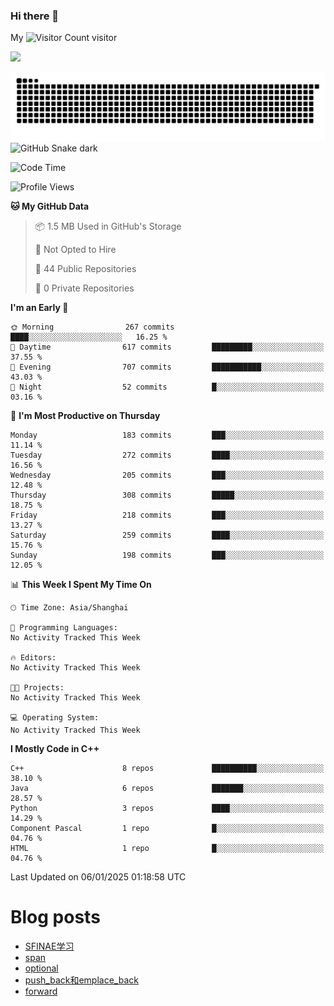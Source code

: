 ### Hi there 👋

My ![Visitor Count](https://profile-counter.glitch.me/bugcat9/count.svg) visitor
<!--
**bugcat9/bugcat9** is a ✨ _special_ ✨ repository because its `README.md` (this file) appears on your GitHub profile.

Here are some ideas to get you started:

- 🔭 I’m currently working on ...
- 🌱 I’m currently learning ...
- 👯 I’m looking to collaborate on ...
- 🤔 I’m looking for help with ...
- 💬 Ask me about ...
- 📫 How to reach me: ...
- 😄 Pronouns: ...
- ⚡ Fun fact: ...
-->
![](https://github-readme-stats.vercel.app/api?username=bugcat9)

![GitHub Snake Light](https://raw.githubusercontent.com/bugcat9/bugcat9/output/github-contribution-grid-snake.svg#gh-light-mode-only)
![GitHub Snake dark](github-snake-dark.svg#gh-dark-mode-only)


<!--START_SECTION:waka-->
![Code Time](http://img.shields.io/badge/Code%20Time-940%20hrs%2025%20mins-blue)

![Profile Views](http://img.shields.io/badge/Profile%20Views-0-blue)

**🐱 My GitHub Data** 

> 📦 1.5 MB Used in GitHub's Storage 
 > 
> 🚫 Not Opted to Hire
 > 
> 📜 44 Public Repositories 
 > 
> 🔑 0 Private Repositories 
 > 
**I'm an Early 🐤** 

```text
🌞 Morning                267 commits         ████░░░░░░░░░░░░░░░░░░░░░   16.25 % 
🌆 Daytime                617 commits         █████████░░░░░░░░░░░░░░░░   37.55 % 
🌃 Evening                707 commits         ███████████░░░░░░░░░░░░░░   43.03 % 
🌙 Night                  52 commits          █░░░░░░░░░░░░░░░░░░░░░░░░   03.16 % 
```
📅 **I'm Most Productive on Thursday** 

```text
Monday                   183 commits         ███░░░░░░░░░░░░░░░░░░░░░░   11.14 % 
Tuesday                  272 commits         ████░░░░░░░░░░░░░░░░░░░░░   16.56 % 
Wednesday                205 commits         ███░░░░░░░░░░░░░░░░░░░░░░   12.48 % 
Thursday                 308 commits         █████░░░░░░░░░░░░░░░░░░░░   18.75 % 
Friday                   218 commits         ███░░░░░░░░░░░░░░░░░░░░░░   13.27 % 
Saturday                 259 commits         ████░░░░░░░░░░░░░░░░░░░░░   15.76 % 
Sunday                   198 commits         ███░░░░░░░░░░░░░░░░░░░░░░   12.05 % 
```


📊 **This Week I Spent My Time On** 

```text
🕑︎ Time Zone: Asia/Shanghai

💬 Programming Languages: 
No Activity Tracked This Week

🔥 Editors: 
No Activity Tracked This Week

🐱‍💻 Projects: 
No Activity Tracked This Week

💻 Operating System: 
No Activity Tracked This Week
```

**I Mostly Code in C++** 

```text
C++                      8 repos             ██████████░░░░░░░░░░░░░░░   38.10 % 
Java                     6 repos             ███████░░░░░░░░░░░░░░░░░░   28.57 % 
Python                   3 repos             ████░░░░░░░░░░░░░░░░░░░░░   14.29 % 
Component Pascal         1 repo              █░░░░░░░░░░░░░░░░░░░░░░░░   04.76 % 
HTML                     1 repo              █░░░░░░░░░░░░░░░░░░░░░░░░   04.76 % 
```




 Last Updated on 06/01/2025 01:18:58 UTC
<!--END_SECTION:waka-->
# Blog posts
<!-- BLOG-POST-LIST:START -->
- [SFINAE学习](https://bugcat.top/2024/11/28/C++/SFINAE%E5%AD%A6%E4%B9%A0/)
- [span](https://bugcat.top/2024/11/10/C++/span/)
- [optional](https://bugcat.top/2024/11/10/C++/optional/)
- [push_back和emplace_back](https://bugcat.top/2024/10/20/C++/push-back%E5%92%8Cemplace-back/)
- [forward](https://bugcat.top/2024/10/20/C++/forward/)
<!-- BLOG-POST-LIST:END -->
